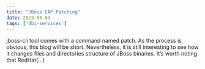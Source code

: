 ```yaml
---
title: "JBoss EAP Patching"
date: 2023-04-03
tags: ['dbi-services']
---
```

jboss-cli tool comes with a command named patch. As the process is obvious, this blog will be short. Nevertheless, it is still interesting to see how it changes files and directories structure of JBoss binaries. It’s worth noting that RedHat(…)